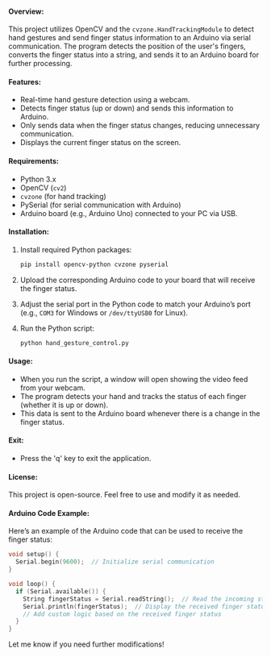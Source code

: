 #### Overview:
This project utilizes OpenCV and the `cvzone.HandTrackingModule` to detect hand gestures and send finger status information to an Arduino via serial communication. The program detects the position of the user's fingers, converts the finger status into a string, and sends it to an Arduino board for further processing.

#### Features:
- Real-time hand gesture detection using a webcam.
- Detects finger status (up or down) and sends this information to Arduino.
- Only sends data when the finger status changes, reducing unnecessary communication.
- Displays the current finger status on the screen.

#### Requirements:
- Python 3.x
- OpenCV (`cv2`)
- `cvzone` (for hand tracking)
- PySerial (for serial communication with Arduino)
- Arduino board (e.g., Arduino Uno) connected to your PC via USB.

#### Installation:
1. Install required Python packages:
   ```bash
   pip install opencv-python cvzone pyserial
   ```

2. Upload the corresponding Arduino code to your board that will receive the finger status.

3. Adjust the serial port in the Python code to match your Arduino’s port (e.g., `COM3` for Windows or `/dev/ttyUSB0` for Linux).

4. Run the Python script:
   ```bash
   python hand_gesture_control.py
   ```

#### Usage:
- When you run the script, a window will open showing the video feed from your webcam.
- The program detects your hand and tracks the status of each finger (whether it is up or down).
- This data is sent to the Arduino board whenever there is a change in the finger status.

#### Exit:
- Press the 'q' key to exit the application.

#### License:
This project is open-source. Feel free to use and modify it as needed.

#### Arduino Code Example:
Here’s an example of the Arduino code that can be used to receive the finger status:

```cpp
void setup() {
  Serial.begin(9600);  // Initialize serial communication
}

void loop() {
  if (Serial.available()) {
    String fingerStatus = Serial.readString();  // Read the incoming string
    Serial.println(fingerStatus);  // Display the received finger status
    // Add custom logic based on the received finger status
  }
}
```

Let me know if you need further modifications!
